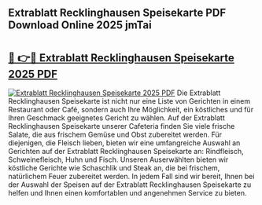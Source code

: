 ## Extrablatt Recklinghausen Speisekarte PDF Download Online 2025 jmTai

# <h2><a href="http://gcb46of.nevu.top/?p=Extrablatt+Recklinghausen+Speisekarte">🔗 👉🔴 Extrablatt Recklinghausen Speisekarte 2025 PDF</a></h2>

[![Extrablatt Recklinghausen Speisekarte 2025 PDF](https://i.imgur.com/dBaPXMq.png)](http://gcb46of.nevu.top/?p=Extrablatt+Recklinghausen+Speisekarte)
Die Extrablatt Recklinghausen Speisekarte ist nicht nur eine Liste von Gerichten in einem Restaurant oder Café, sondern auch Ihre Möglichkeit, ein köstliches und für Ihren Geschmack geeignetes Gericht zu wählen. Auf der Extrablatt Recklinghausen Speisekarte unserer Cafeteria finden Sie viele frische Salate, die aus frischem Gemüse und Obst zubereitet werden. Für diejenigen, die Fleisch lieben, bieten wir eine umfangreiche Auswahl an Gerichten auf der Extrablatt Recklinghausen Speisekarte an: Rindfleisch, Schweinefleisch, Huhn und Fisch. Unseren Auserwählten bieten wir köstliche Gerichte wie Schaschlik und Steak an, die bei frischem, natürlichem Feuer zubereitet werden. In jedem Fall sind wir bereit, Ihnen bei der Auswahl der Speisen auf der Extrablatt Recklinghausen Speisekarte zu helfen und Ihnen einen komfortablen und angenehmen Service zu bieten.
